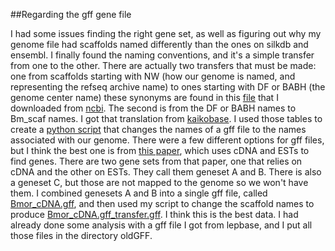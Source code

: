 ##Regarding the gff gene file

I had some issues finding the right gene set, as well as figuring out why my genome file had scaffolds named differently than the ones on silkdb and ensembl. I finally found the naming conventions, and it's a simple transfer from one to the other. There are actually two transfers that must be made: one from scaffolds starting with NW (how our genome is named, and representing the refseq archive name) to ones starting with DF or BABH (the genome center name) these synonyms are found in this [file](bombyx_NWscaffold_names.txt) that I downloaded from [ncbi](ftp://ftp.ncbi.nih.gov/genomes/Bombyx_mori/scaffold_names). The second is from the DF or BABH names to Bm_scaf names. I got that translation from [kaikobase](http://sgp.dna.affrc.go.jp/KAIKObase/keyword_search.php?keyword=&field=all&chr_or_scaf=&chr_id=all&chr_start=&chr_end=&scaf_id=&scaf_start=&scaf_end=&graph_view=on&page=16). I used those tables to create a [python script](bombyxScaffoldTransfer.py) that changes the names of a gff file to the names associated with our genome. There were a few different options for gff files, but I think the best one is from [this paper](https://www.ncbi.nlm.nih.gov/pubmed/23821615), which uses cDNA and ESTs to find genes. There are two gene sets from that paper, one that relies on cDNA and the other on ESTs. They call them geneset A and B. There is also a geneset C, but those are not mapped to the genome so we won't have them. I combined genesets A and B into a single gff file, called [Bmor_cDNA.gff](Bmor_cDNA.gff), and then used my script to change the scaffold names to produce [Bmor_cDNA.gff_transfer.gff](Bmor_cDNA.gff_transfer.gff). I think this is the best data. I had already done some analysis with a gff file I got from lepbase, and I put all those files in the directory oldGFF.
